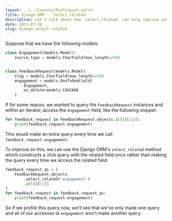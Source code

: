 ```yaml
---
layout: ../../layouts/PostLayout.astro
title: Django ORM - `select_related`
description: Let's talk about how `select_related` can help improve your query performance
date: 2023-07-18
slug: django-select-related
---
```


Suppose that we have the following models:

```python
class Engagement(models.Model):
    source_type = models.CharField(max_length=256)


class FeedbackRequest(models.Model)
    slug = models.CharField(max_length=256)
    engagement = models.OneToOneField(
        Engagement,
        on_delete=models.CASCADE
    )
```

If for some reason, we wanted to query the `FeedbackRequest` instances and within an iterator, access the `engagement` field,
like the following snippet:

```python
for feedback_request in FeedbackRequest.objects.all()[:15]:
    print(feedback_request.engagement)
```

This would make an extra query every time we call `feedback_request.engagement`.

To improve on this, we can use the Django ORM's `select_related` method which constructs a `JOIN` query with the related field once rather than making the query every time we access the related field.

```python
feedback_request_qs = (
    FeedbackRequest.objects
        .select_related('engagement')
        .all()[:15]
)
for feedback_request in feedback_request_qs:
    print(feedback_request.engagement)
```

So if we profile this query now, we'll see that we've only made one query and all of our accesses to `engagement` won't make another query.